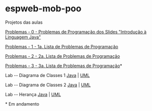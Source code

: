 # espweb-mob-poo
Projetos das aulas

[Problemas - 0 - Problemas de Programação dos Slides "Introdução à Linguagem Java"](https://github.com/pedrofsn/espweb-mob-poo/tree/master/lista_0/src/br/ufg/espmob)

[Problemas - 1 - 1a. Lista de Problemas de Programação](https://github.com/pedrofsn/espweb-mob-poo/tree/master/lista_1/src/br/ufg/espmob)

[Problemas - 2 - 2a. Lista de Problemas de Programação](https://github.com/pedrofsn/espweb-mob-poo/tree/master/lista_2)

[Problemas - 3 - 3a. Lista de Problemas de Programação](https://github.com/pedrofsn/espweb-mob-poo/tree/master/lista_3)*

Lab -- Diagrama de Classes 1 [Java](https://github.com/pedrofsn/espweb-mob-poo/tree/master/lab_diagrama_1/src/br/ufg/lab/diagramaum) | [UML](https://github.com/pedrofsn/espweb-mob-poo/blob/master/lab_diagrama_1/diagrama_uml.asta)

Lab -- Diagrama de Classes 2 [Java](https://github.com/pedrofsn/espweb-mob-poo/tree/master/lab_diagrama_2/src/br/ufg/lab/diagramadois/applet/alunos) | [UML](https://github.com/pedrofsn/espweb-mob-poo/blob/master/lab_diagrama_2/diagrama_de_classes_applet.asta)

Lab -- Herança [Java](https://github.com/pedrofsn/espweb-mob-poo/tree/master/lab_heranca/src/br/pedrofsn/labheranca) | [UML](https://github.com/pedrofsn/espweb-mob-poo/blob/master/lab_heranca/empresa.asta)

\* Em andamento
